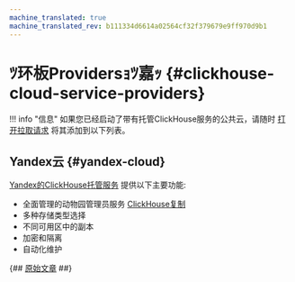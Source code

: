 ```yaml
---
machine_translated: true
machine_translated_rev: b111334d6614a02564cf32f379679e9ff970d9b1
---
```


# ﾂ环板Providersｮﾂ嘉ｯ {#clickhouse-cloud-service-providers}

!!! info "信息"
    如果您已经启动了带有托管ClickHouse服务的公共云，请随时 [打开拉取请求](https://github.com/ClickHouse/ClickHouse/edit/master/docs/en/commercial/cloud.md) 将其添加到以下列表。

## Yandex云 {#yandex-cloud}

[Yandex的ClickHouse托管服务](https://cloud.yandex.com/services/managed-clickhouse?utm_source=referrals&utm_medium=clickhouseofficialsite&utm_campaign=link3) 提供以下主要功能:

-   全面管理的动物园管理员服务 [ClickHouse复制](../engines/table_engines/mergetree_family/replication.md)
-   多种存储类型选择
-   不同可用区中的副本
-   加密和隔离
-   自动化维护

{## [原始文章](https://clickhouse.tech/docs/en/commercial/cloud/) ##}
